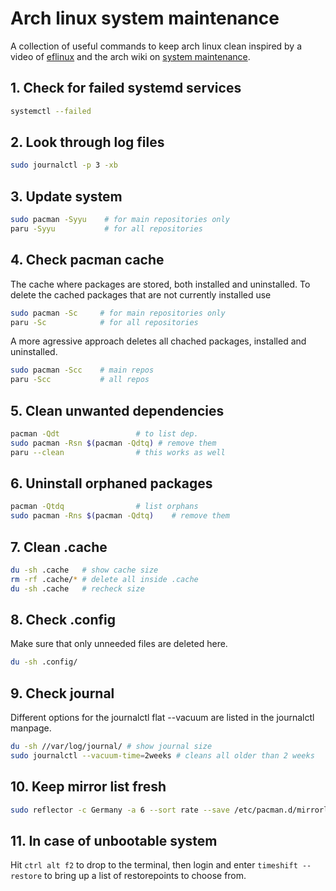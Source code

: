 # Arch linux system maintenance
A collection of useful commands to keep arch linux clean inspired by a video of [eflinux](https://www.youtube.com/watch?v=wwSkFi3h2nI) and the arch wiki on [system maintenance](https://wiki.archlinux.org/title/System_maintenance).

## 1. Check for failed systemd services
```sh
systemctl --failed
```

## 2. Look through log files
```sh
sudo journalctl -p 3 -xb
```

## 3. Update system
```sh
sudo pacman -Syyu    # for main repositories only
paru -Syyu           # for all repositories
```
## 4. Check pacman cache
The  cache where packages are stored, both installed and uninstalled.
To delete the cached packages that are not currently installed use
```sh
sudo pacman -Sc     # for main repositories only
paru -Sc            # for all repositories
```
A more agressive approach deletes all chached packages, installed and uninstalled. 
```sh
sudo pacman -Scc    # main repos
paru -Scc           # all repos
```

## 5. Clean unwanted dependencies
```sh
pacman -Qdt                 # to list dep.
sudo pacman -Rsn $(pacman -Qdtq) # remove them
paru --clean                # this works as well
```

## 6. Uninstall orphaned packages
```sh
pacman -Qtdq                # list orphans
sudo pacman -Rns $(pacman -Qdtq)    # remove them
```

## 7. Clean .cache
```sh
du -sh .cache   # show cache size
rm -rf .cache/* # delete all inside .cache
du -sh .cache   # recheck size
```

## 8. Check .config
Make sure that only unneeded files are deleted here.
```sh
du -sh .config/
```

## 9. Check journal
Different options for the journalctl flat --vacuum are listed in the journalctl manpage.
```sh
du -sh //var/log/journal/ # show journal size
sudo journalctl --vacuum-time=2weeks # cleans all older than 2 weeks
```

## 10. Keep mirror list fresh
```sh
sudo reflector -c Germany -a 6 --sort rate --save /etc/pacman.d/mirrorlist
```

## 11. In case of unbootable system
Hit `ctrl alt f2` to drop to the terminal, then login and enter `timeshift --restore` to bring up a list of restorepoints to choose from.